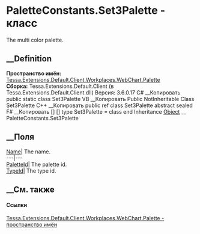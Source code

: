 # PaletteConstants.Set3Palette - класс
The multi color palette.
## __Definition
 **Пространство имён:**
[Tessa.Extensions.Default.Client.Workplaces.WebChart.Palette](N_Tessa_Extensions_Default_Client_Workplaces_WebChart_Palette.htm)  
 **Сборка:** Tessa.Extensions.Default.Client (в
Tessa.Extensions.Default.Client.dll) Версия: 3.6.0.17
C# __Копировать
     public static class Set3Palette
VB __Копировать
     Public NotInheritable Class Set3Palette
C++ __Копировать
     public ref class Set3Palette abstract sealed
F# __Копировать
     [<AbstractClassAttribute>]
    [<SealedAttribute>]
    type Set3Palette = class end
Inheritance
    [Object](https://learn.microsoft.com/dotnet/api/system.object) __ PaletteConstants.Set3Palette
##  __Поля
[Name](F_Tessa_Extensions_Default_Client_Workplaces_WebChart_Palette_PaletteConstants_Set3Palette_Name.htm)|
The name.  
---|---  
[PaletteId](F_Tessa_Extensions_Default_Client_Workplaces_WebChart_Palette_PaletteConstants_Set3Palette_PaletteId.htm)|
The palette id.  
[TypeId](F_Tessa_Extensions_Default_Client_Workplaces_WebChart_Palette_PaletteConstants_Set3Palette_TypeId.htm)|
The type id.  
## __См. также
#### Ссылки
[Tessa.Extensions.Default.Client.Workplaces.WebChart.Palette - пространство
имён](N_Tessa_Extensions_Default_Client_Workplaces_WebChart_Palette.htm)

